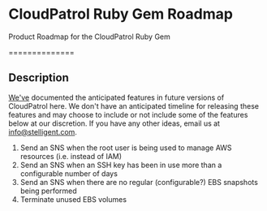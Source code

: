 CloudPatrol Ruby Gem Roadmap
===============

Product Roadmap for the CloudPatrol Ruby Gem

==============

## Description

[We've](http://stelligent.com) documented the anticipated features in future versions of CloudPatrol here. We don't have an anticipated timeline for releasing these features and may choose to include or not include some of the features below at our discretion. If you have any other ideas, email us at info@stelligent.com.

1. Send an SNS when the root user is being used to manage AWS resources (i.e. instead of IAM)
1. Send an SNS when an SSH key has been in use more than a configurable number of days
1. Send an SNS when there are no regular (configurable?) EBS snapshots being performed
1. Terminate unused EBS volumes




